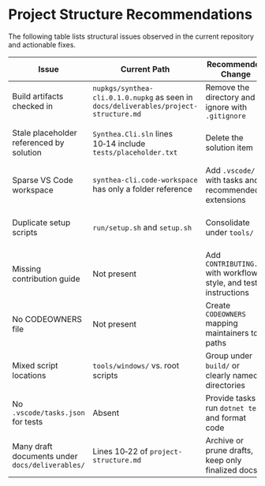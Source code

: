 # Project Structure Recommendations

The following table lists structural issues observed in the current repository and actionable fixes.

| Issue | Current Path | Recommended Change | Rationale |
| --- | --- | --- | --- |
| Build artifacts checked in | `nupkgs/synthea-cli.0.1.0.nupkg` as seen in `docs/deliverables/project-structure.md` | Remove the directory and ignore with `.gitignore` | Prevents repository bloat |
| Stale placeholder referenced by solution | `Synthea.Cli.sln` lines 10‑14 include `tests/placeholder.txt` | Delete the solution item | Avoids confusion and warning messages |
| Sparse VS Code workspace | `synthea-cli.code-workspace` has only a folder reference | Add `.vscode/` with tasks and recommended extensions | Provides consistent development environment |
| Duplicate setup scripts | `run/setup.sh` and `setup.sh` | Consolidate under `tools/` | Single entry point for environment prep |
| Missing contribution guide | Not present | Add `CONTRIBUTING.md` with workflow, style, and test instructions | Streamlines onboarding |
| No CODEOWNERS file | Not present | Create `CODEOWNERS` mapping maintainers to paths | Clarifies responsibility |
| Mixed script locations | `tools/windows/` vs. root scripts | Group under `build/` or clearly named directories | Simplifies discovery |
| No `.vscode/tasks.json` for tests | Absent | Provide tasks to run `dotnet test` and format code | Encourages repeatable commands |
| Many draft documents under `docs/deliverables/` | Lines 10‑22 of `project-structure.md` | Archive or prune drafts, keep only finalized docs | Reduces clutter |
